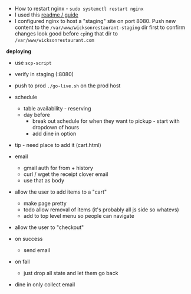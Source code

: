 - How to restart nginx - `sudo systemctl restart nginx`
- I used this [readme / guide](https://medium.com/@jgefroh/a-guide-to-using-nginx-for-static-websites-d96a9d034940)
- I configured nginx to host a "staging" site on port 8080. Push new content to the `/var/www/wicksonrestaurant-staging` dir first to confirm changes look good before `cp`ing that dir to `/var/www/wicksonrestaurant.com`

__deploying__
- use `scp-script`
- verify in staging (:8080)
- push to prod `./go-live.sh` on the prod host


- schedule
  - table availability - reserving
  - day before
    - break out schedule for when they want to pickup - start with dropdown of hours
    - add dine in option

- tip - need place to add it (cart.html)

- email
  - gmail auth for from + history
  - curl / wget the receipt clover email
  - use that as body

- allow the user to add items to a "cart"
  - make page pretty
  - todo allow removal of items (it's probably all js side so whatevs)
  - add to top level menu so people can navigate

- allow the user to "checkout"
- on success
  - send email
- on fail
  - just drop all state and let them go back

- dine in only collect email
